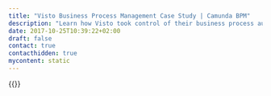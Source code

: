 ```yaml
---
title: "Visto Business Process Management Case Study | Camunda BPM"
description: "Learn how Visto took control of their business process automation and improved efficiency in their organization with Camunda. Camunda is the leader for workflow automation based on Java and BPMN 2.0. "
date: 2017-10-25T10:39:22+02:00
draft: false
contact: true
contacthidden: true
mycontent: static
---
```

{{<case-study-single
company="Visto"
companydescription="<p>Visto, an Arizona group company, has orchestrated communication and business marketing processes since 2006, making its content flow optimally. We emerged to manage the production process of communication pieces and later storage, reuse and distribution of these materials in different channels, at any time, reducing unnecessary costs with production. Today we have more than 9000 users using the tool to make your marketing faster, safer and more efficient. </p>"
customerquote=""
teaser=""
usecase=""
videolink=""
logo="//images.ctfassets.net/vpidbgnakfvf/6ynkPB2FfaGQSGOqUUimG/d63b9e35051bfada18d5466a3bf19626/visto.svg"
pdf=""
thumbnail="">}}